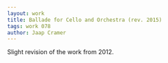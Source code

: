 ```yaml
---
layout: work
title: Ballade for Cello and Orchestra (rev. 2015)
tags: work 078
author: Jaap Cramer
---
```


Slight revision of the work from 2012. 